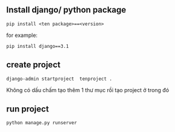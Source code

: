 ## Install django/ python package

```
pip install <ten package>==<version>
```
for example:
```
pip install django==3.1

```

## create project  
```
django-admin startproject  tenproject .
```
Không có dấu chấm tạo thêm 1 thư mục rồi  tạo project ở trong đó

## run project 

```
python manage.py runserver
```

